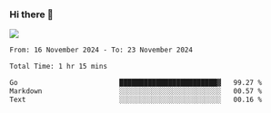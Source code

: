 ### Hi there 👋️

![](https://komarev.com/ghpvc/?username=Loner1024)

<!--START_SECTION:waka-->

```txt
From: 16 November 2024 - To: 23 November 2024

Total Time: 1 hr 15 mins

Go                         ████████████████████████▓   99.27 %
Markdown                   ░░░░░░░░░░░░░░░░░░░░░░░░░   00.57 %
Text                       ░░░░░░░░░░░░░░░░░░░░░░░░░   00.16 %
```

<!--END_SECTION:waka-->



